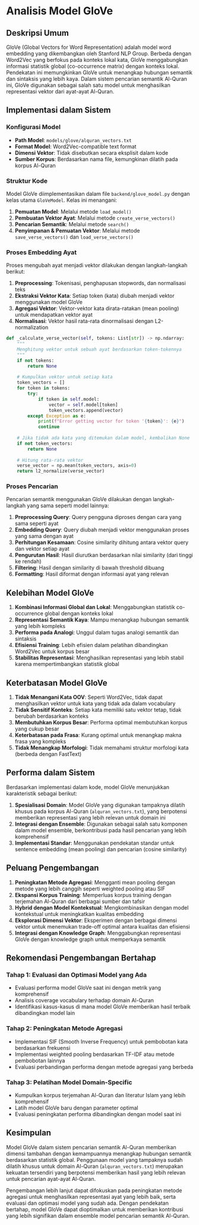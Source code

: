 # Analisis Model GloVe

## Deskripsi Umum

GloVe (Global Vectors for Word Representation) adalah model word embedding yang dikembangkan oleh Stanford NLP Group. Berbeda dengan Word2Vec yang berfokus pada konteks lokal kata, GloVe menggabungkan informasi statistik global (co-occurrence matrix) dengan konteks lokal. Pendekatan ini memungkinkan GloVe untuk menangkap hubungan semantik dan sintaksis yang lebih kaya. Dalam sistem pencarian semantik Al-Quran ini, GloVe digunakan sebagai salah satu model untuk menghasilkan representasi vektor dari ayat-ayat Al-Quran.

## Implementasi dalam Sistem

### Konfigurasi Model

- **Path Model**: `models/glove/alquran_vectors.txt`
- **Format Model**: Word2Vec-compatible text format
- **Dimensi Vektor**: Tidak disebutkan secara eksplisit dalam kode
- **Sumber Korpus**: Berdasarkan nama file, kemungkinan dilatih pada korpus Al-Quran

### Struktur Kode

Model GloVe diimplementasikan dalam file `backend/glove_model.py` dengan kelas utama `GloVeModel`. Kelas ini menangani:

1. **Pemuatan Model**: Melalui metode `load_model()`
2. **Pembuatan Vektor Ayat**: Melalui metode `create_verse_vectors()`
3. **Pencarian Semantik**: Melalui metode `search()`
4. **Penyimpanan & Pemuatan Vektor**: Melalui metode `save_verse_vectors()` dan `load_verse_vectors()`

### Proses Embedding Ayat

Proses mengubah ayat menjadi vektor dilakukan dengan langkah-langkah berikut:

1. **Preprocessing**: Tokenisasi, penghapusan stopwords, dan normalisasi teks
2. **Ekstraksi Vektor Kata**: Setiap token (kata) diubah menjadi vektor menggunakan model GloVe
3. **Agregasi Vektor**: Vektor-vektor kata dirata-ratakan (mean pooling) untuk mendapatkan vektor ayat
4. **Normalisasi**: Vektor hasil rata-rata dinormalisasi dengan L2-normalization

```python
def _calculate_verse_vector(self, tokens: List[str]) -> np.ndarray:
    """
    Menghitung vektor untuk sebuah ayat berdasarkan token-tokennya
    """
    if not tokens:
        return None
    
    # Kumpulkan vektor untuk setiap kata
    token_vectors = []
    for token in tokens:
        try:
            if token in self.model:
                vector = self.model[token]
                token_vectors.append(vector)
        except Exception as e:
            print(f"Error getting vector for token '{token}': {e}")
            continue
    
    # Jika tidak ada kata yang ditemukan dalam model, kembalikan None
    if not token_vectors:
        return None
    
    # Hitung rata-rata vektor
    verse_vector = np.mean(token_vectors, axis=0)
    return l2_normalize(verse_vector)
```

### Proses Pencarian

Pencarian semantik menggunakan GloVe dilakukan dengan langkah-langkah yang sama seperti model lainnya:

1. **Preprocessing Query**: Query pengguna diproses dengan cara yang sama seperti ayat
2. **Embedding Query**: Query diubah menjadi vektor menggunakan proses yang sama dengan ayat
3. **Perhitungan Kesamaan**: Cosine similarity dihitung antara vektor query dan vektor setiap ayat
4. **Pengurutan Hasil**: Hasil diurutkan berdasarkan nilai similarity (dari tinggi ke rendah)
5. **Filtering**: Hasil dengan similarity di bawah threshold dibuang
6. **Formatting**: Hasil diformat dengan informasi ayat yang relevan

## Kelebihan Model GloVe

1. **Kombinasi Informasi Global dan Lokal**: Menggabungkan statistik co-occurrence global dengan konteks lokal
2. **Representasi Semantik Kaya**: Mampu menangkap hubungan semantik yang lebih kompleks
3. **Performa pada Analogi**: Unggul dalam tugas analogi semantik dan sintaksis
4. **Efisiensi Training**: Lebih efisien dalam pelatihan dibandingkan Word2Vec untuk korpus besar
5. **Stabilitas Representasi**: Menghasilkan representasi yang lebih stabil karena mempertimbangkan statistik global

## Keterbatasan Model GloVe

1. **Tidak Menangani Kata OOV**: Seperti Word2Vec, tidak dapat menghasilkan vektor untuk kata yang tidak ada dalam vocabulary
2. **Tidak Sensitif Konteks**: Setiap kata memiliki satu vektor tetap, tidak berubah berdasarkan konteks
3. **Membutuhkan Korpus Besar**: Performa optimal membutuhkan korpus yang cukup besar
4. **Keterbatasan pada Frasa**: Kurang optimal untuk menangkap makna frasa yang kompleks
5. **Tidak Menangkap Morfologi**: Tidak memahami struktur morfologi kata (berbeda dengan FastText)

## Performa dalam Sistem

Berdasarkan implementasi dalam kode, model GloVe menunjukkan karakteristik sebagai berikut:

1. **Spesialisasi Domain**: Model GloVe yang digunakan tampaknya dilatih khusus pada korpus Al-Quran (`alquran_vectors.txt`), yang berpotensi memberikan representasi yang lebih relevan untuk domain ini
2. **Integrasi dengan Ensemble**: Digunakan sebagai salah satu komponen dalam model ensemble, berkontribusi pada hasil pencarian yang lebih komprehensif
3. **Implementasi Standar**: Menggunakan pendekatan standar untuk sentence embedding (mean pooling) dan pencarian (cosine similarity)

## Peluang Pengembangan

1. **Peningkatan Metode Agregasi**: Mengganti mean pooling dengan metode yang lebih canggih seperti weighted pooling atau SIF
2. **Ekspansi Korpus Training**: Memperluas korpus training dengan terjemahan Al-Quran dari berbagai sumber dan tafsir
3. **Hybrid dengan Model Kontekstual**: Mengkombinasikan dengan model kontekstual untuk meningkatkan kualitas embedding
4. **Eksplorasi Dimensi Vektor**: Eksperimen dengan berbagai dimensi vektor untuk menemukan trade-off optimal antara kualitas dan efisiensi
5. **Integrasi dengan Knowledge Graph**: Menggabungkan representasi GloVe dengan knowledge graph untuk memperkaya semantik

## Rekomendasi Pengembangan Bertahap

### Tahap 1: Evaluasi dan Optimasi Model yang Ada
- Evaluasi performa model GloVe saat ini dengan metrik yang komprehensif
- Analisis coverage vocabulary terhadap domain Al-Quran
- Identifikasi kasus-kasus di mana model GloVe memberikan hasil terbaik dibandingkan model lain

### Tahap 2: Peningkatan Metode Agregasi
- Implementasi SIF (Smooth Inverse Frequency) untuk pembobotan kata berdasarkan frekuensi
- Implementasi weighted pooling berdasarkan TF-IDF atau metode pembobotan lainnya
- Evaluasi perbandingan performa dengan metode agregasi yang berbeda

### Tahap 3: Pelatihan Model Domain-Specific
- Kumpulkan korpus terjemahan Al-Quran dan literatur Islam yang lebih komprehensif
- Latih model GloVe baru dengan parameter optimal
- Evaluasi peningkatan performa dibandingkan dengan model saat ini

## Kesimpulan

Model GloVe dalam sistem pencarian semantik Al-Quran memberikan dimensi tambahan dengan kemampuannya menangkap hubungan semantik berdasarkan statistik global. Penggunaan model yang tampaknya sudah dilatih khusus untuk domain Al-Quran (`alquran_vectors.txt`) merupakan kekuatan tersendiri yang berpotensi memberikan hasil yang lebih relevan untuk pencarian ayat-ayat Al-Quran.

Pengembangan lebih lanjut dapat difokuskan pada peningkatan metode agregasi untuk menghasilkan representasi ayat yang lebih baik, serta evaluasi dan optimasi model yang sudah ada. Dengan pendekatan bertahap, model GloVe dapat dioptimalkan untuk memberikan kontribusi yang lebih signifikan dalam ensemble model pencarian semantik Al-Quran. 